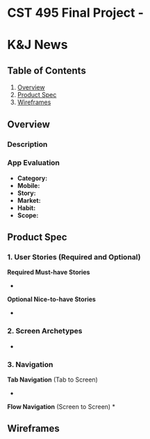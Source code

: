 CST 495 Final Project - 
===

# K&J News

## Table of Contents
1. [Overview](#Overview)
1. [Product Spec](#Product-Spec)
1. [Wireframes](#Wireframes)

## Overview
### Description

### App Evaluation
- **Category:** 
- **Mobile:** 
- **Story:** 
- **Market:** 
- **Habit:** 
- **Scope:** 

## Product Spec
### 1. User Stories (Required and Optional)

**Required Must-have Stories**

* 

**Optional Nice-to-have Stories**

* 

### 2. Screen Archetypes

* 

### 3. Navigation

**Tab Navigation** (Tab to Screen)

* 

**Flow Navigation** (Screen to Screen)
* 

## Wireframes
